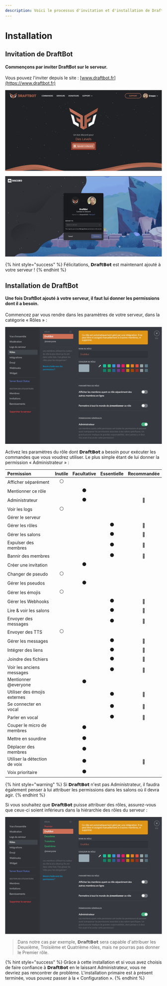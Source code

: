 ```yaml
---
description: Voici le processus d'invitation et d'installation de DraftBot.
---
```


# Installation

## Invitation de DraftBot

#### Commençons par inviter DraftBot sur le serveur.

Vous pouvez l'inviter depuis le site : [www.draftbot.fr](https://www.draftbot.fr)

![Cliquez sur &#xAB; Ajouter &#xE0; discord &#xBB;](.gitbook/assets/image%20%2827%29.png)

![Connectez-vous si n&#xE9;cessaire puis choisissez votre serveur. Enfin, cliquez sur &#xAB; Autoriser &#xBB;.](.gitbook/assets/image%20%2823%29.png)

{% hint style="success" %}
Félicitations, 𝗗𝗿𝗮𝗳𝘁𝗕𝗼𝘁 est maintenant ajouté à votre serveur !
{% endhint %}

## Installation de DraftBot

#### Une fois DraftBot ajouté à votre serveur, il faut lui donner les permissions dont il a besoin.

Commencez par vous rendre dans les paramètres de votre serveur, dans la catégorie « Rôles » :

![](.gitbook/assets/draftbot.jpg)

Activez les paramètres du rôle dont 𝗗𝗿𝗮𝗳𝘁𝗕𝗼𝘁 a besoin pour exécuter les commandes que vous voudrez utiliser. Le plus simple étant de lui donner la permission « Administrateur » :

| Permission | Inutile | Facultative | Essentielle | Recommandée |
| :--- | :---: | :---: | :---: | :---: |
| Afficher séparément | ⚪ |  |  |  |
| Mentionner ce rôle |  | ⚫ |  |  |
| Administrateur |  | ⚫ |  | 🔴 |
| Voir les logs | ⚪ |  |  |  |
| Gérer le serveur |  |  |  |  |
| Gérer les rôles |  |  | ⚫ | 🔴 |
| Gérer les salons |  |  | ⚫ | 🔴 |
| Expulser des membres |  |  | ⚫ | 🔴 |
| Bannir des membres |  |  | ⚫ | 🔴 |
| Créer une invitation |  | ⚫ |  |  |
| Changer de pseudo | ⚪ |  |  |  |
| Gérer les pseudos |  | ⚫ |  |  |
| Gérer les émojis | ⚪ |  |  |  |
| Gérer les Webhooks |  |  | ⚫ | 🔴 |
| Lire & voir les salons |  |  | ⚫ | 🔴 |
| Envoyer des messages |  |  | ⚫ | 🔴 |
| Envoyer des TTS | ⚪ |  |  |  |
| Gérer les messages |  |  | ⚫ | 🔴 |
| Intégrer des liens |  |  | ⚫ | 🔴 |
| Joindre des fichiers |  |  | ⚫ | 🔴 |
| Voir les anciens messages |  |  | ⚫ | 🔴 |
| Mentionner @everyone |  | ⚫ |  |  |
| Utiliser des émojis externes |  |  | ⚫ | 🔴 |
| Se connecter en vocal |  |  | ⚫ | 🔴 |
| Parler en vocal |  |  | ⚫ | 🔴 |
| Couper le micro de membres |  | ⚫ |  |  |
| Mettre en sourdine |  | ⚫ |  |  |
| Déplacer des membres |  | ⚫ |  |  |
| Utiliser la détection de voix |  | ⚫ |  | 🔴 |
| Voix prioritaire |  | ⚫ |  |  |

{% hint style="warning" %}
Si 𝗗𝗿𝗮𝗳𝘁𝗕𝗼𝘁 n'est pas Administrateur, il faudra également penser à lui attribuer les permissions dans les salons où il devra agir.
{% endhint %}

Si vous souhaitez que 𝗗𝗿𝗮𝗳𝘁𝗕𝗼𝘁 puisse attribuer des rôles, assurez-vous que ceux-ci soient inférieurs dans la hiérarchie des rôles du serveur :

![DraftBot est positionn&#xE9; en dessous du r&#xF4;le Premier dans la hi&#xE9;rarchie des r&#xF4;les.](.gitbook/assets/draftbot%20%281%29.jpg)

> Dans notre cas par exemple, 𝗗𝗿𝗮𝗳𝘁𝗕𝗼𝘁 sera capable d'attribuer les Deuxième, Troisième et Quatrième rôles, mais ne pourras pas donner le Premier rôle.

{% hint style="success" %}
Grâce à cette installation et si vous avez choisis de faire confiance à 𝗗𝗿𝗮𝗳𝘁𝗕𝗼𝘁 en le laissant Administrateur, vous ne devriez pas rencontrer de problème. L'installation primaire est à présent terminée, vous pouvez passer à la « Configuration ».
{% endhint %}



